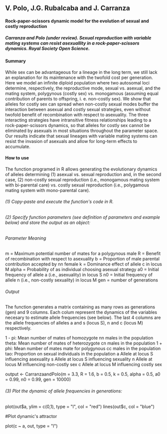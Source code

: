 ## V. Polo, J.G. Rubalcaba and J. Carranza

#### Rock-paper-scissors dynamic model for the evolution of sexual and costly reproduction

##### Carranza and Polo (under review). Sexual reproduction with variable mating systems can resist asexuallity in a rock-paper-scissors dynamics. Royal Society Open Science.


#### Summary

While sex can be advantageous for a lineage in the long term, we still lack an 
explanation for its maintenance with the twofold cost per generation. Here we model an
infinite diploid population where two autosomal loci determine, respectively, the 
reproductive mode, sexual vs. asexual, and the mating system, polygynous (costly sex) 
vs. monogamous (assuming equal contribution of parents to offspring, i. e. non-costly 
sex). We show that alleles for costly sex can spread when non-costly sexual modes 
buffer the interaction between asexual and costly sexual strategies, even without 
twofold benefit of recombination with respect to asexuality. The three interacting 
strategies have intransitive fitness relationships leading to a rock-paper-scissors 
dynamics, so that alleles for costly sex cannot be eliminated by asexuals in most 
situations throughout the parameter space. Our results indicate that sexual lineages with
variable mating systems can resist the invasion of asexuals and allow for long-term 
effects to accumulate.


#### How to use

The function programed in R allows generating the evolutionary dynamics of alleles determining 
(1) asexual vs. sexual reproduction and, in the second case, (2) non-costly sexual reproduction 
(i.e., monogamous mating system with bi-parental care) vs. costly sexual reproduction (i.e., 
polygamous mating system with mono-parental care). 


###### (1) Copy-paste and execute the function's code in R.

###### (2) Specify function parameters (see definition of parameters and example below) and store the output as an object: 

###### Parameter Meaning 

m = Maximum potential number of mates for a polygynous male
R = Benefit of recombination with respect to asexuality 
b = Proportion of male parental contribution accepted by nn female
k = Dominance effect of allele c in locus M 
alpha = Probability of as individual choosing asexual strategy
a0 = Initial frequency of allele a (i.e., asexuality) in locus S
n0 = Initial frequency of allele n (i.e., non-costly sexuality) in locus M
gen = number of generations

###### Output

The function generates a matrix containing as many rows as generations (gen) and 9 columns. Each colum represent the dynamics of the variables necesary to estimate allele frequencies (see below). The last 4 columns are the allele frequencies of alleles a and s (locus S), n and c (locus M) respectively.

1 - pi: Mean number of mates of homozygote nn males in the population 
theta: Mean number of mates of heterozygote cn males in the population
1 + phi: Mean number of mates mate for polygynous cc males in the population 
tao: Proportion on sexual individuals in the population 
a Allele at locus S influencing asexuality 
s Allele at locus S influencing sexuality 
n Allele at locus M influencing non-costly sex 
c Allele at locus M influencing costly sex 


 output <- CarranzaandPolo(m = 3.3, R = 1.6, b = 0.5, k = 0.5, alpha = 0.5, a0 = 0.99, n0 = 0.99, gen = 10000)

###### (3) Plot the dynamic of allele frequencies in generations:

plot(out$a, ylim = c(0,1), type = "l", col = "red")
lines(out$c, col = "blue")

#Plot dynamic's attractor

plot(c ~ a, out, type = "l")




